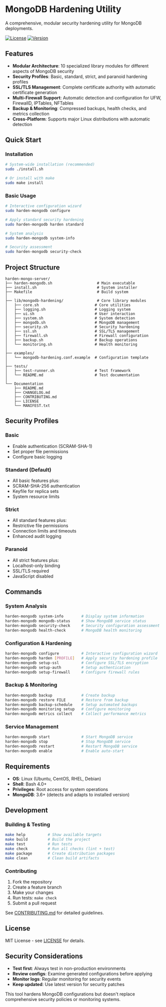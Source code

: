 # MongoDB Hardening Utility

A comprehensive, modular security hardening utility for MongoDB deployments.

[![License](https://img.shields.io/badge/license-MIT-green.svg)](LICENSE)
[![Version](https://img.shields.io/badge/version-2.0.0-blue.svg)](CHANGELOG.md)

## Features

- **Modular Architecture**: 10 specialized library modules for different aspects of MongoDB security
- **Security Profiles**: Basic, standard, strict, and paranoid hardening profiles
- **SSL/TLS Management**: Complete certificate authority with automatic certificate generation
- **Multi-Firewall Support**: Automatic detection and configuration for UFW, FirewallD, IPTables, NFTables
- **Backup & Monitoring**: Compressed backups, health checks, and metrics collection
- **Cross-Platform**: Supports major Linux distributions with automatic detection

## Quick Start

### Installation
```bash
# System-wide installation (recommended)
sudo ./install.sh

# Or install with make
sudo make install
```

### Basic Usage
```bash
# Interactive configuration wizard
sudo harden-mongodb configure

# Apply standard security hardening
sudo harden-mongodb harden standard

# System analysis
sudo harden-mongodb system-info

# Security assessment
sudo harden-mongodb security-check
```

## Project Structure

```
harden-mongo-server/
├── harden-mongodb.sh                    # Main executable
├── install.sh                           # System installer  
├── Makefile                             # Build system
│
├── lib/mongodb-hardening/               # Core library modules
│   ├── core.sh                         # Core utilities
│   ├── logging.sh                      # Logging system
│   ├── ui.sh                           # User interaction
│   ├── system.sh                       # System detection
│   ├── mongodb.sh                      # MongoDB management
│   ├── security.sh                     # Security hardening
│   ├── ssl.sh                          # SSL/TLS management
│   ├── firewall.sh                     # Firewall configuration
│   ├── backup.sh                       # Backup operations
│   └── monitoring.sh                   # Health monitoring
│
├── examples/
│   └── mongodb-hardening.conf.example  # Configuration template
│
├── tests/
│   ├── test-runner.sh                  # Test framework
│   └── README.md                       # Test documentation
│
└── Documentation
    ├── README.md
    ├── CHANGELOG.md
    ├── CONTRIBUTING.md
    ├── LICENSE
    └── MANIFEST.txt
```

## Security Profiles

### Basic
- Enable authentication (SCRAM-SHA-1)
- Set proper file permissions
- Configure basic logging

### Standard (Default)
- All basic features plus:
- SCRAM-SHA-256 authentication
- Keyfile for replica sets
- System resource limits

### Strict
- All standard features plus:
- Restrictive file permissions
- Connection limits and timeouts
- Enhanced audit logging

### Paranoid
- All strict features plus:
- Localhost-only binding
- SSL/TLS required
- JavaScript disabled

## Commands

### System Analysis
```bash
harden-mongodb system-info        # Display system information
harden-mongodb mongodb-status     # Show MongoDB service status
harden-mongodb security-check     # Security configuration assessment
harden-mongodb health-check       # MongoDB health monitoring
```

### Configuration & Hardening
```bash
harden-mongodb configure          # Interactive configuration wizard
harden-mongodb harden [PROFILE]   # Apply security hardening profile
harden-mongodb setup-ssl          # Configure SSL/TLS encryption
harden-mongodb setup-auth         # Setup authentication
harden-mongodb setup-firewall     # Configure firewall rules
```

### Backup & Monitoring
```bash
harden-mongodb backup             # Create backup
harden-mongodb restore FILE       # Restore from backup
harden-mongodb backup-schedule    # Setup automated backups
harden-mongodb monitoring setup   # Configure monitoring
harden-mongodb metrics collect    # Collect performance metrics
```

### Service Management
```bash
harden-mongodb start              # Start MongoDB service
harden-mongodb stop               # Stop MongoDB service
harden-mongodb restart            # Restart MongoDB service
harden-mongodb enable             # Enable auto-start
```

## Requirements

- **OS**: Linux (Ubuntu, CentOS, RHEL, Debian)
- **Shell**: Bash 4.0+
- **Privileges**: Root access for system operations
- **MongoDB**: 3.6+ (detects and adapts to installed version)

## Development

### Building & Testing
```bash
make help          # Show available targets
make build         # Build the project
make test          # Run tests
make check         # Run all checks (lint + test)
make package       # Create distribution packages
make clean         # Clean build artifacts
```

### Contributing

1. Fork the repository
2. Create a feature branch
3. Make your changes
4. Run tests: `make check`
5. Submit a pull request

See [CONTRIBUTING.md](CONTRIBUTING.md) for detailed guidelines.

## License

MIT License - see [LICENSE](LICENSE) for details.

## Security Considerations

- **Test first**: Always test in non-production environments
- **Review configs**: Examine generated configurations before applying
- **Monitor logs**: Regular monitoring for security events
- **Keep updated**: Use latest version for security patches

This tool hardens MongoDB configurations but doesn't replace comprehensive security policies or monitoring systems.